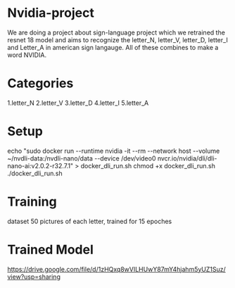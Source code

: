 # Nvidia-project
We are doing a project about sign-language project which we retrained the resnet 18 model and aims to recognize the letter_N, letter_V, letter_D, letter_I and Letter_A in american sign langauge. All of these combines to make a word NVIDIA. 
# Categories
1.letter_N
2.letter_V
3.letter_D
4.letter_I
5.letter_A
# Setup
echo "sudo docker run --runtime nvidia -it --rm --network host --volume ~/nvdli-data:/nvdli-nano/data --device /dev/video0 nvcr.io/nvidia/dli/dli-nano-ai:v2.0.2-r32.7.1" > docker_dli_run.sh
chmod +x docker_dli_run.sh
./docker_dli_run.sh
# Training
dataset 50 pictures of each letter, trained for 15 epoches
# Trained Model
https://drive.google.com/file/d/1zHQxq8wVILHUwY87mY4hjahm5yUZ1Suz/view?usp=sharing
